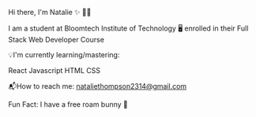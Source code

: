 Hi there, I'm Natalie ✨ 👋🏻



I am a student at Bloomtech Institute of Technology 🖥️ enrolled in their
Full Stack Web Developer Course


💡I'm currently learning/mastering:

React 
Javascript
HTML
CSS

📬How to reach me: nataliethompson2314@gmail.com

Fun Fact: I have a free roam bunny 🐰 


<!--
**thomnat/thomnat** is a ✨ _special_ ✨ repository because its `README.md` (this file) appears on your GitHub profile.

Here are some ideas to get you started:

- 🔭 I’m currently working on ...
- 🌱 I’m currently learning ...
- 👯 I’m looking to collaborate on ...
- 🤔 I’m looking for help with ...
- 💬 Ask me about ...
- 📫 How to reach me: ...
- 😄 Pronouns: ...
- ⚡ Fun fact: ...
-->
